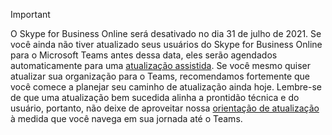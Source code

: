> [!IMPORTANT]
> O Skype for Business Online será desativado no dia 31 de julho de 2021. Se você ainda não tiver atualizado seus usuários do Skype for Business Online para o Microsoft Teams antes dessa data, eles serão agendados automaticamente para uma [atualização assistida](/microsoftteams/upgrade-assisted). Se você mesmo quiser atualizar sua organização para o Teams, recomendamos fortemente que você comece a planejar seu caminho de atualização ainda hoje. Lembre-se de que uma atualização bem sucedida alinha a prontidão técnica e do usuário, portanto, não deixe de aproveitar nossa [orientação de atualização](/microsoftteams/upgrade-start-here) à medida que você navega em sua jornada até o Teams.
